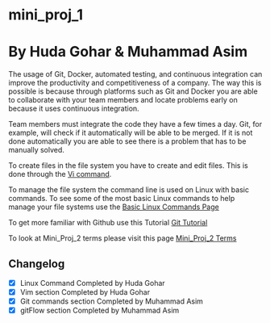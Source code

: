 # mini_proj_1

# By Huda Gohar & Muhammad Asim
	
The usage of Git, Docker, automated testing, and continuous integration can improve the productivity and competitiveness of a company. The way this is possible is because through platforms such as Git and Docker you are able to collaborate with your team members and locate problems early on because it uses continuous integration. 

Team members must integrate the code they have a few times a day. Git, for example, will check if it automatically will be able to be merged. If it is not done automatically you are able to see there is a problem that has to be manually solved. 

To create files in the file system you have to create and edit files. This is done through the [Vi command](/writing.md).

To manage the file system the command line is used on Linux with basic commands. To see some of the most basic Linux commands to help manage your file systems use the [Basic Linux Commands Page](/linux.md)

To get more familiar with Github use this Tutorial [Git Tutorial](/git.md)

To look at Mini_Proj_2 terms please visit this page [Mini_Proj_2 Terms](/Mini_Proj_2Terms.md)

## Changelog

- [x] Linux Command Completed by Huda Gohar
- [x] Vim section Completed by Huda Gohar
- [x] Git commands section Completed by Muhammad Asim
- [x] gitFlow section Completed by Muhammad Asim
